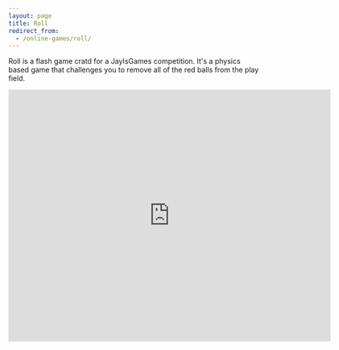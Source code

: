 ```yaml
---
layout: page
title: Roll
redirect_from:
  - /online-games/roll/
---
```

Roll is a flash game cratd for a JayIsGames competition. It's a physics based game that challenges you to remove all of the red balls from the play field.

<iframe frameborder="0" src="https://itch.io/embed-upload/405725?color=406866" allowfullscreen="" width="640" height="500"></iframe>
